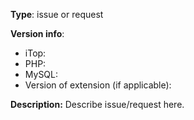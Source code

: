 **Type**: issue or request 

**Version info**:
- iTop:
- PHP:
- MySQL:
- Version of extension (if applicable): 

**Description:**
Describe issue/request here.

